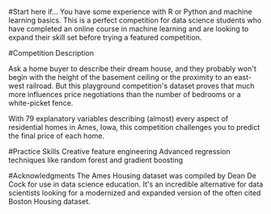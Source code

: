 #Start here if...
You have some experience with R or Python and machine learning basics. This is a perfect competition for data science students who have completed an online course in machine learning and are looking to expand their skill set before trying a featured competition.

#Competition Description


Ask a home buyer to describe their dream house, and they probably won't begin with the height of the basement ceiling or the proximity to an east-west railroad. But this playground competition's dataset proves that much more influences price negotiations than the number of bedrooms or a white-picket fence.

With 79 explanatory variables describing (almost) every aspect of residential homes in Ames, Iowa, this competition challenges you to predict the final price of each home.

#Practice Skills
Creative feature engineering
Advanced regression techniques like random forest and gradient boosting

#Acknowledgments
The Ames Housing dataset was compiled by Dean De Cock for use in data science education. It's an incredible alternative for data scientists looking for a modernized and expanded version of the often cited Boston Housing dataset.
